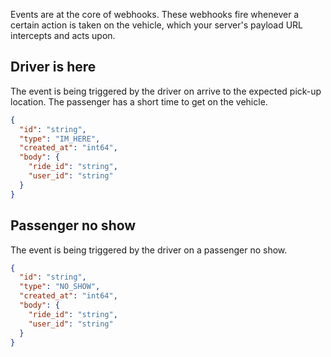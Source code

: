 Events are at the core of webhooks. These webhooks fire whenever a certain action is taken on the vehicle, 
which your server's payload URL intercepts and acts upon.

## Driver is here
The event is being triggered by the driver on arrive to the expected pick-up location. The passenger has a short
time to get on the vehicle.
```json
{
  "id": "string",
  "type": "IM_HERE",
  "created_at": "int64",
  "body": {
    "ride_id": "string",
    "user_id": "string"
  }
}
```

## Passenger no show
The event is being triggered by the driver on a passenger no show. 
```json
{
  "id": "string",
  "type": "NO_SHOW",
  "created_at": "int64",
  "body": {
    "ride_id": "string",
    "user_id": "string"
  }
}
```
